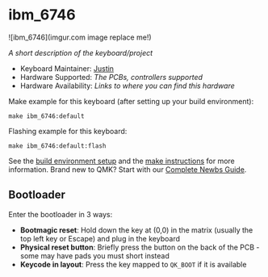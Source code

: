 # ibm_6746

![ibm_6746](imgur.com image replace me!)

*A short description of the keyboard/project*

* Keyboard Maintainer: [Justin](https://github.com/Justin-sandwich)
* Hardware Supported: *The PCBs, controllers supported*
* Hardware Availability: *Links to where you can find this hardware*

Make example for this keyboard (after setting up your build environment):

    make ibm_6746:default

Flashing example for this keyboard:

    make ibm_6746:default:flash

See the [build environment setup](https://docs.qmk.fm/#/getting_started_build_tools) and the [make instructions](https://docs.qmk.fm/#/getting_started_make_guide) for more information. Brand new to QMK? Start with our [Complete Newbs Guide](https://docs.qmk.fm/#/newbs).

## Bootloader

Enter the bootloader in 3 ways:

* **Bootmagic reset**: Hold down the key at (0,0) in the matrix (usually the top left key or Escape) and plug in the keyboard
* **Physical reset button**: Briefly press the button on the back of the PCB - some may have pads you must short instead
* **Keycode in layout**: Press the key mapped to `QK_BOOT` if it is available
